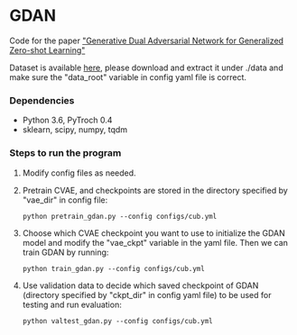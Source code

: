 # GDAN

Code for the paper  ["Generative Dual Adversarial Network for Generalized Zero-shot Learning"](https://arxiv.org/abs/1811.04857)

Dataset is available [here](<https://www.mpi-inf.mpg.de/departments/computer-vision-and-multimodal-computing/research/zero-shot-learning/zero-shot-learning-the-good-the-bad-and-the-ugly/>), please download and extract it under ./data and make sure the "data_root" variable in config yaml file is correct.

### Dependencies

- Python 3.6, PyTroch 0.4
- sklearn, scipy, numpy, tqdm

### Steps to run the program

1. Modify config files as needed.

2. Pretrain CVAE, and checkpoints are stored in the directory specified by  "vae_dir" in config file: 

   ```console
   python pretrain_gdan.py --config configs/cub.yml
   ```

3. Choose which CVAE checkpoint you want to use to initialize the GDAN model and modify the "vae_ckpt" variable in the yaml file. Then we can train GDAN by running:

   ```console
   python train_gdan.py --config configs/cub.yml
   ```

4. Use validation data to  decide which saved checkpoint of GDAN (directory specified by "ckpt_dir" in config yaml file) to be used for testing and run evaluation:

   ```console
   python valtest_gdan.py --config configs/cub.yml
   ```

   